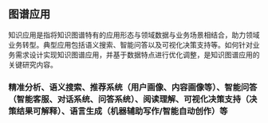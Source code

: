 ## 图谱应用

知识应用是指将知识图谱特有的应用形态与领域数据与业务场景相结合，助力领域业务转型。典型应用包括语义搜索、智能问答以及可视化决策支持等。如何针对业务需求设计实现知识图谱应用，并基于数据特点进行优化调整，是知识图谱应用的关键研究内容。

### 精准分析、语义搜索、推荐系统（用户画像、内容画像等）、智能问答（智能客服、对话系统、问答系统）、阅读理解、可视化决策支持（决策结果可解释）、语言生成（机器辅助写作/智能自动创作）等
